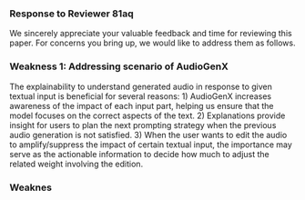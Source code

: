 ### Response to Reviewer 81aq
We sincerely appreciate your valuable feedback and time for reviewing this paper. For concerns you bring up, we would like to address them as follows.

### Weakness 1: Addressing scenario of AudioGenX
The explainability to understand generated audio in response to given textual input is beneficial for several reasons: 1)  AudioGenX increases awareness of the impact of each input part, helping us ensure that the model focuses on the correct aspects of the text. 2) Explanations provide insight for users to plan the next prompting strategy when the previous audio generation is not satisfied. 3) When the user wants to edit the audio to amplify/suppress the impact of certain textual input, the importance may serve as the actionable information to decide how much to adjust the related weight involving the edition.
### Weaknes
